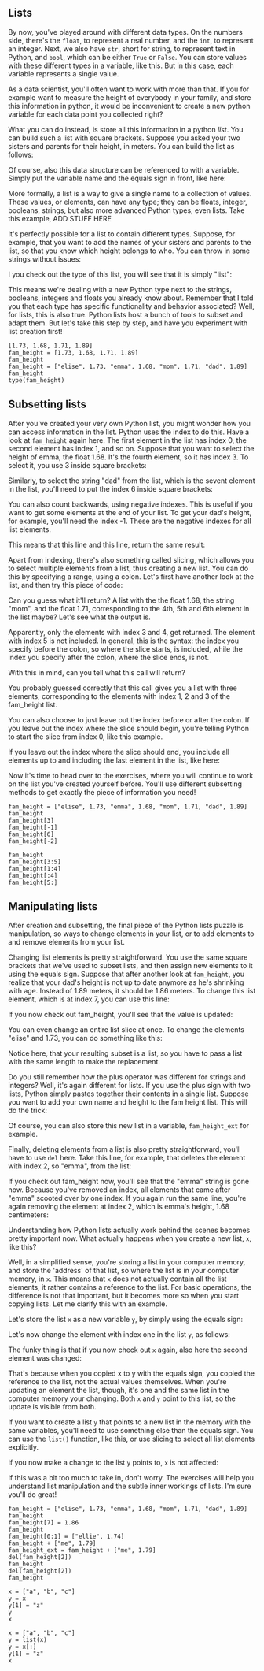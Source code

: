 ## Lists

By now, you've played around with different data types. On the numbers side, there's the `float`, to represent a real number, and the `int`, to represent an integer. Next, we also have `str`, short for string, to represent text in Python, and `bool`, which can be either `True` or `False`. You can store values with these different types in a variable, like this. But in this case, each variable represents a single value.

As a data scientist, you'll often want to work with more than that. If you for example want to measure the height of everybody in your family, and store this information in python, it would be inconvenient to create a new python variable for each data point you collected right?

What you can do instead, is store all this information in a python _list_. You can build such a list with square brackets. Suppose you asked your two sisters and parents for their height, in meters. You can build the list as follows:

Of course, also this data structure can be referenced to with a variable. Simply put the variable name and the equals sign in front, like here:

More formally, a list is a way to give a single name to a collection of values. These values, or elements, can have any type; they can be floats, integer, booleans, strings, but also more advanced Python types, even lists. Take this example, ADD STUFF HERE

It's perfectly possible for a list to contain different types. Suppose, for example, that you want to add the names of your sisters and parents to the list, so that you know which height belongs to who. You can throw in some strings without issues:

I you check out the type of this list, you will see that it is simply "list":

This means we're dealing with a new Python type next to the strings, booleans, integers and floats you already know about. Remember that I told you that each type has specific functionality and behavior associated? Well, for lists, this is also true. Python lists host a bunch of tools to subset and adapt them. But let's take this step by step, and have you experiment with list creation first!

```
[1.73, 1.68, 1.71, 1.89]
fam_height = [1.73, 1.68, 1.71, 1.89]
fam_height
fam_height = ["elise", 1.73, "emma", 1.68, "mom", 1.71, "dad", 1.89]
fam_height
type(fam_height)
```

## Subsetting lists

After you've created your very own Python list, you might wonder how you can access information in the list. Python uses the index to do this. Have a look at `fam_height` again here. The first element in the list has index 0, the second element has index 1, and so on. Suppose that you want to select the height of emma, the float 1.68. It's the fourth element, so it has index 3. To select it, you use 3 inside square brackets:

Similarly, to select the string "dad" from the list, which is the sevent element in the list, you'll need to put the index 6 inside square brackets:

You can also count backwards, using negative indexes. This is useful if you want to get some elements at the end of your list. To get your dad's height, for example, you'll need the index -1. These are the negative indexes for all list elements.

This means that this line and this line, return the same result:

Apart from indexing, there's also something called slicing, which allows you to select multiple elements from a list, thus creating a new list. You can do this by specifying a range, using a colon. Let's first have another look at the list, and then try this piece of code:

Can you guess what it'll return? A list with the the float 1.68, the string "mom", and the float 1.71, corresponding to the 4th, 5th and 6th element in the list maybe? Let's see what the output is.

Apparently, only the elements with index 3 and 4, get returned. The element with index 5 is not included. In general, this is the syntax: the index you specify before the colon, so where the slice starts, is included, while the index you specify after the colon, where the slice ends, is not.

With this in mind, can you tell what this call will return? <PAUSE>

You probably guessed correctly that this call gives you a list with three elements, corresponding to the elements with index 1, 2 and 3 of the fam_height list. 

You can also choose to just leave out the index before or after the colon. If you leave out the index where the slice should begin, you're telling Python to start the slice from index 0, like this example.

If you leave out the index where the slice should end, you include all elements up to and including the last element in the list, like here:

Now it's time to head over to the exercises, where you will continue to work on the list you've created yourself before. You'll use different subsetting methods to get exactly the piece of information you need!


```
fam_height = ["elise", 1.73, "emma", 1.68, "mom", 1.71, "dad", 1.89]
fam_height
fam_height[3]
fam_height[-1]
fam_height[6]
fam_height[-2]

fam_height
fam_height[3:5]
fam_height[1:4]
fam_height[:4]
fam_height[5:]
```



## Manipulating lists

After creation and subsetting, the final piece of the Python lists puzzle is manipulation, so ways to change elements in your list, or to add elements to and remove elements from your list.

Changing list elements is pretty straightforward. You use the same square brackets that we've used to subset lists, and then assign new elements to it using the equals sign. Suppose that after another look at `fam_height`, you realize that your dad's height is not up to date anymore as he's shrinking with age. Instead of 1.89 meters, it should be 1.86 meters. To change this list element, which is at index 7, you can use this line:

If you now check out fam_height, you'll see that the value is updated:

You can even change an entire list slice at once. To change the elements "elise" and 1.73, you can do something like this:

Notice here, that your resulting subset is a list, so you have to pass a list with the same length to make the replacement.

Do you still remember how the plus operator was different for strings and integers? Well, it's again different for lists. If you use the plus sign with two lists, Python simply pastes together their contents in a single list. Suppose you want to add your own name and height to the fam height list. This will do the trick:

Of course, you can also store this new list in a variable, `fam_height_ext` for example.

Finally, deleting elements from a list is also pretty straightforward, you'll have to use `del` here. Take this line, for example, that deletes the element with index 2, so "emma", from the list:

If you check out fam_height now, you'll see that the "emma" string is gone now. Because you've removed an index, all elements that came after "emma" scooted over by one index. If you again run the same line, you're again removing the element at index 2, which is emma's height, 1.68 centimeters:

Understanding how Python lists actually work behind the scenes becomes pretty important now. What actually happens when you create a new list, `x`, like this?

Well, in a simplified sense, you're storing a list in your computer memory, and store the 'address' of that list, so where the list is in your computer memory, in `x`. This means that `x` does not actually contain all the list elements, it rather contains a reference to the list. For basic operations, the difference is not that important, but it becomes more so when you start copying lists. Let me clarify this with an example.

Let's store the list `x` as a new variable `y`, by simply using the equals sign:

Let's now change the element with index one in the list `y`, as follows:

The funky thing is that if you now check out `x` again, also here the second element was changed:

That's because when you copied x to y with the equals sign, you copied the reference to the list, not the actual values themselves. When you're updating an element the list, though, it's one and the same list in the computer memory your changing. Both `x` and `y` point to this list, so the update is visible from both.

If you want to create a list `y` that points to a new list in the memory with the same variables, you'll need to use something else than the equals sign. You can use the `list()` function, like this, or use slicing to select all list elements explicitly.

If you now make a change to the list `y` points to, `x` is not affected:

If this was a bit too much to take in, don't worry. The exercises will help you understand list manipulation and the subtle inner workings of lists. I'm sure you'll do great!

```
fam_height = ["elise", 1.73, "emma", 1.68, "mom", 1.71, "dad", 1.89]
fam_height
fam_height[7] = 1.86
fam_height
fam_height[0:1] = ["ellie", 1.74]
fam_height + ["me", 1.79]
fam_height_ext = fam_height + ["me", 1.79]
del(fam_height[2])
fam_height
del(fam_height[2])
fam_height

x = ["a", "b", "c"]
y = x
y[1] = "z"
y
x

x = ["a", "b", "c"]
y = list(x)
y = x[:]
y[1] = "z"
x
```